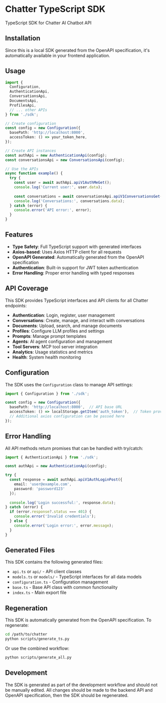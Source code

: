 # Chatter TypeScript SDK

TypeScript SDK for Chatter AI Chatbot API

## Installation

Since this is a local SDK generated from the OpenAPI specification, it's automatically available in your frontend application.

## Usage

```typescript
import {
  Configuration,
  AuthenticationApi,
  ConversationsApi,
  DocumentsApi,
  ProfilesApi,
  // ... other APIs
} from './sdk';

// Create configuration
const config = new Configuration({
  basePath: 'http://localhost:8000',
  accessToken: () => your_token_here,
});

// Create API instances
const authApi = new AuthenticationApi(config);
const conversationsApi = new ConversationsApi(config);

// Use the APIs
async function example() {
  try {
    const user = await authApi.apiV1AuthMeGet();
    console.log('Current user:', user.data);
    
    const conversations = await conversationsApi.apiV1ConversationsGet();
    console.log('Conversations:', conversations.data);
  } catch (error) {
    console.error('API error:', error);
  }
}
```

## Features

- **Type Safety**: Full TypeScript support with generated interfaces
- **Axios-based**: Uses Axios HTTP client for all requests
- **OpenAPI Generated**: Automatically generated from the OpenAPI specification
- **Authentication**: Built-in support for JWT token authentication
- **Error Handling**: Proper error handling with typed responses

## API Coverage

This SDK provides TypeScript interfaces and API clients for all Chatter endpoints:

- **Authentication**: Login, register, user management
- **Conversations**: Create, manage, and interact with conversations
- **Documents**: Upload, search, and manage documents
- **Profiles**: Configure LLM profiles and settings
- **Prompts**: Manage prompt templates
- **Agents**: AI agent configuration and management
- **Tool Servers**: MCP tool server integration
- **Analytics**: Usage statistics and metrics
- **Health**: System health monitoring

## Configuration

The SDK uses the `Configuration` class to manage API settings:

```typescript
import { Configuration } from './sdk';

const config = new Configuration({
  basePath: 'http://localhost:8000',  // API base URL
  accessToken: () => localStorage.getItem('auth_token'),  // Token provider function
  // Additional axios configuration can be passed here
});
```

## Error Handling

All API methods return promises that can be handled with try/catch:

```typescript
import { AuthenticationApi } from './sdk';

const authApi = new AuthenticationApi(config);

try {
  const response = await authApi.apiV1AuthLoginPost({
    email: 'user@example.com',
    password: 'password123'
  });
  
  console.log('Login successful:', response.data);
} catch (error) {
  if (error.response?.status === 401) {
    console.error('Invalid credentials');
  } else {
    console.error('Login error:', error.message);
  }
}
```

## Generated Files

This SDK contains the following generated files:

- `api.ts` or `api/` - API client classes
- `models.ts` or `models/` - TypeScript interfaces for all data models
- `configuration.ts` - Configuration management
- `base.ts` - Base API class with common functionality
- `index.ts` - Main export file

## Regeneration

This SDK is automatically generated from the OpenAPI specification. To regenerate:

```bash
cd /path/to/chatter
python scripts/generate_ts.py
```

Or use the combined workflow:

```bash
python scripts/generate_all.py
```

## Development

The SDK is generated as part of the development workflow and should not be manually edited. All changes should be made to the backend API and OpenAPI specification, then the SDK should be regenerated.
